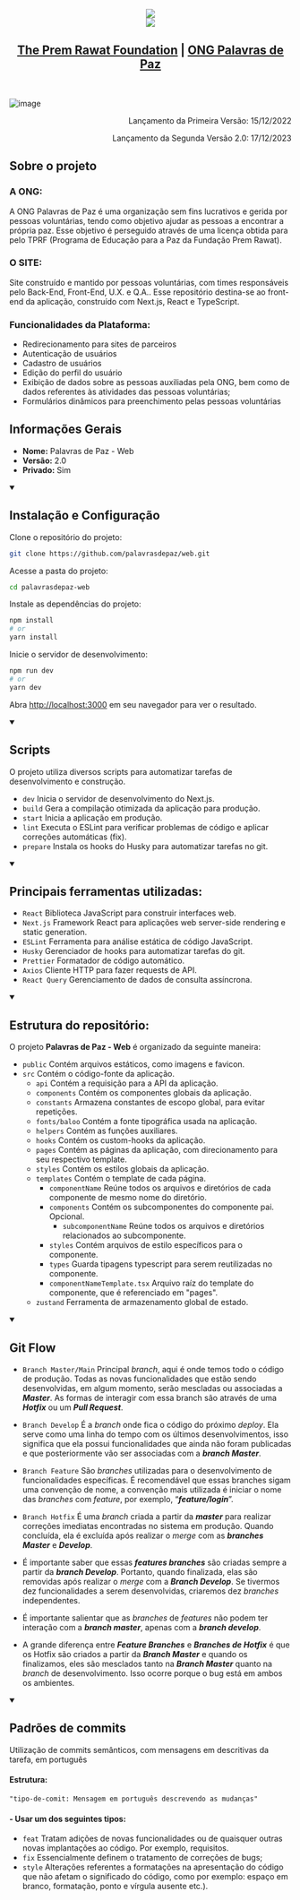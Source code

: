 <p align="center">
<img src="https://user-images.githubusercontent.com/88943961/205815029-dfbeaf17-d12c-485b-b6c2-4ea75011ba52.png"/>
<br/>
<img src="https://user-images.githubusercontent.com/88943961/205815975-0d06d1b3-56aa-4702-95ba-3668faf10376.png"/>
</p>

<h2 align="center"><a href="https://tprf.org/">The Prem Rawat Foundation</a> | <a href="https://github.com/PalavrasDePaz"> ONG Palavras de Paz</a></h2><br/>

![image](https://user-images.githubusercontent.com/88943961/205814572-ec36b186-6733-4af5-b770-3f8524591ad0.png)

<p align="end">Lançamento da Primeira Versão: 15/12/2022</p>
<p align="end">Lançamento da Segunda Versão 2.0: 17/12/2023</p>

<h2>Sobre o projeto</h2>

### A ONG:
A ONG Palavras de Paz é uma organização sem fins lucrativos e gerida por pessoas voluntárias, tendo como objetivo ajudar as pessoas a encontrar a própria paz. Esse objetivo é perseguido através de uma licença obtida para pelo TPRF (Programa de Educação para a Paz da Fundação Prem Rawat).

### O SITE:
Site construído e mantido por pessoas voluntárias, com times responsáveis pelo Back-End, Front-End, U.X. e Q.A.. Esse repositório destina-se ao front-end da aplicação, construído com Next.js, React e TypeScript.

<summary><h3>Funcionalidades da Plataforma:</h3></summary>

* Redirecionamento para sites de parceiros
* Autenticação de usuários
* Cadastro de usuários
* Edição do perfil do usuário
* Exibição de dados sobre as pessoas auxiliadas pela ONG, bem como de dados referentes às atividades das pessoas voluntárias;
* Formulários dinâmicos para preenchimento pelas pessoas voluntárias
  

<h2>Informações Gerais</h2>

  * **Nome:** Palavras de Paz - Web
  * **Versão:** 2.0
  * **Privado:** Sim

<details open>  
<summary><h2>Instalação e Configuração</h2></summary>

Clone o repositório do projeto:
```bash
git clone https://github.com/palavrasdepaz/web.git
```

Acesse a pasta do projeto:
```bash
cd palavrasdepaz-web
```

Instale as dependências do projeto:
```bash
npm install
# or
yarn install
```

Inicie o servidor de desenvolvimento:
```bash
npm run dev
# or
yarn dev
```

Abra [http://localhost:3000](http://localhost:3000) em seu navegador para ver o resultado.
</details>    

<details open>  
<summary><h2>Scripts</summary>
O projeto utiliza diversos scripts para automatizar tarefas de desenvolvimento e construção.

* ```dev``` Inicia o servidor de desenvolvimento do Next.js.
* ```build``` Gera a compilação otimizada da aplicação para produção.
* ```start``` Inicia a aplicação em produção.
* ```lint``` Executa o ESLint para verificar problemas de código e aplicar correções automáticas (fix).
* ```prepare``` Instala os hooks do Husky para automatizar tarefas no git.
</details>

<details open>  
<summary><h2>Principais ferramentas utilizadas:</h2></summary>

* ```React``` Biblioteca JavaScript para construir interfaces web.
* ```Next.js``` Framework React para aplicações web server-side rendering e static generation.
* ```ESLint``` Ferramenta para análise estática de código JavaScript.
* ```Husky``` Gerenciador de hooks para automatizar tarefas do git.
* ```Prettier``` Formatador de código automático.
* ```Axios``` Cliente HTTP para fazer requests de API.
* ```React Query``` Gerenciamento de dados de consulta assíncrona.
</details>

<details open>  
<summary><h2>Estrutura do repositório:</h2></summary>

  O projeto **Palavras de Paz - Web** é organizado da seguinte maneira:
* ```public``` Contém arquivos estáticos, como imagens e favicon.
* ```src``` Contém o código-fonte da aplicação.
  * ```api``` Contém a requisição para a API da aplicação.
  * ```components``` Contém os componentes globais da aplicação.
  * ```constants``` Armazena constantes de escopo global, para evitar repetições.
  * ```fonts/baloo``` Contém a fonte tipográfica usada na aplicação.
  * ```helpers``` Contém as funções auxiliares.
  * ```hooks``` Contém os custom-hooks da aplicação.
  * ```pages``` Contém as páginas da aplicação, com direcionamento para seu respectivo template.
  * ```styles``` Contém os estilos globais da aplicação.
  * ```templates``` Contém o template de cada página.
    *  ```componentName``` Reúne todos os arquivos e diretórios de cada componente de mesmo nome do diretório.
      * ```components``` Contém os subcomponentes do componente pai. Opcional.
        * ```subcomponentName``` Reúne todos os arquivos e diretórios relacionados ao subcomponente.
      * ```styles``` Contém arquivos de estilo específicos para o componente.
      * ```types``` Guarda tipagens typescript para serem reutilizadas no componente.
      * ```componentNameTemplate.tsx``` Arquivo raíz do template do componente, que é referenciado em "pages".
  * ```zustand``` Ferramenta de armazenamento global de estado.

</details>

<details open>
  <summary><h2>Git Flow</h2></summary>

 * ```Branch Master/Main```
Principal *branch*, aqui é onde temos todo o código de produção. Todas as novas funcionalidades que estão sendo desenvolvidas, em algum momento, serão mescladas ou associadas a ***Master***. As formas de interagir com essa branch são através de uma ***Hotfix*** ou um ***Pull Request***.

* ```Branch Develop```
É a *branch* onde fica o código do próximo *deploy*. Ela serve como uma linha do tempo com os últimos desenvolvimentos, isso significa que ela possui funcionalidades que ainda não foram publicadas e que posteriormente vão ser associadas com a ***branch Master***.

* ```Branch Feature```
São *branches* utilizadas para o desenvolvimento de funcionalidades específicas. É recomendável que essas branches sigam uma convenção de nome, a convenção mais utilizada é iniciar o nome das *branches* com *feature*, por exemplo, “***feature/login***”.

* ```Branch Hotfix```
É uma *branch* criada a partir da ***master*** para realizar correções imediatas encontradas no sistema em produção. Quando concluída, ela é excluída após realizar o *merge* com as ***branches Master*** e ***Develop***.

* É importante saber que essas ***features branches*** são criadas sempre a partir da ***branch Develop***. Portanto, quando finalizada, elas são removidas após realizar o *merge* com a ***Branch Develop***. Se tivermos dez funcionalidades a serem desenvolvidas, criaremos dez *branches* independentes.

* É importante salientar que as *branches* de *features* não podem ter interação com a ***branch master***, apenas com a ***branch develop***.

* A grande diferença entre ***Feature Branches*** e ***Branches de Hotfix*** é que os Hotfix são criados a partir da ***Branch Master*** e quando os finalizamos, eles são mesclados tanto na ***Branch Master*** quanto na *branch* de desenvolvimento. Isso ocorre porque o bug está em ambos os ambientes.
</details>

<details open>
  <summary><h2>Padrões de commits</h2></summary>
Utilização de commits semânticos, com mensagens em descritivas da tarefa, em português
  
#### Estrutura:
  
  ```"tipo-de-comit: Mensagem em português descrevendo as mudanças"```
  
#### <tipo-de-commit> - Usar um dos seguintes tipos:

  * ```feat``` Tratam adições de novas funcionalidades ou de quaisquer outras novas implantações ao código. Por exemplo, requisitos.
  * ```fix``` Essencialmente definem o tratamento de correções de bugs;
  * ```style``` Alterações referentes a formatações na apresentação do código que não afetam o significado do código, como por exemplo: espaço em branco, formatação, ponto e vírgula ausente etc.).
  
</details>

